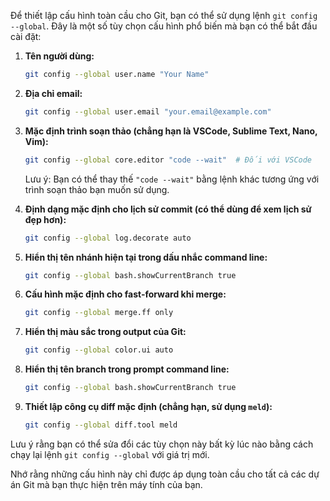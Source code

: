 Để thiết lập cấu hình toàn cầu cho Git, bạn có thể sử dụng lệnh `git config --global`. Đây là một số tùy chọn cấu hình phổ biến mà bạn có thể bắt đầu cài đặt:

1. **Tên người dùng:**
   ```bash
   git config --global user.name "Your Name"
   ```

2. **Địa chỉ email:**
   ```bash
   git config --global user.email "your.email@example.com"
   ```

3. **Mặc định trình soạn thảo (chẳng hạn là VSCode, Sublime Text, Nano, Vim):**
   ```bash
   git config --global core.editor "code --wait"  # Đối với VSCode
   ```

   Lưu ý: Bạn có thể thay thế `"code --wait"` bằng lệnh khác tương ứng với trình soạn thảo bạn muốn sử dụng.

4. **Định dạng mặc định cho lịch sử commit (có thể dùng để xem lịch sử đẹp hơn):**
   ```bash
   git config --global log.decorate auto
   ```

5. **Hiển thị tên nhánh hiện tại trong dấu nhắc command line:**
   ```bash
   git config --global bash.showCurrentBranch true
   ```

6. **Cấu hình mặc định cho fast-forward khi merge:**
   ```bash
   git config --global merge.ff only
   ```

7. **Hiển thị màu sắc trong output của Git:**
   ```bash
   git config --global color.ui auto
   ```

8. **Hiển thị tên branch trong prompt command line:**
   ```bash
   git config --global bash.showCurrentBranch true
   ```

9. **Thiết lập công cụ diff mặc định (chẳng hạn, sử dụng `meld`):**
   ```bash
   git config --global diff.tool meld
   ```

Lưu ý rằng bạn có thể sửa đổi các tùy chọn này bất kỳ lúc nào bằng cách chạy lại lệnh `git config --global` với giá trị mới.

Nhớ rằng những cấu hình này chỉ được áp dụng toàn cầu cho tất cả các dự án Git mà bạn thực hiện trên máy tính của bạn.